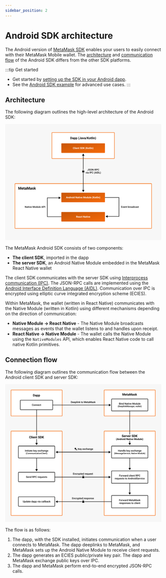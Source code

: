 ```yaml
---
sidebar_position: 2
---
```


# Android SDK architecture

The Android version of [MetaMask SDK](index.mdx) enables your users to easily connect with their
MetaMask Mobile wallet.
The [architecture](#architecture-diagram) and [communication flow](#communication-flow-diagram) of
the Android SDK differs from the other SDK platforms.

:::tip Get started
- Get started by [setting up the SDK in your Android dapp](../../how-to/connect/set-up-sdk/mobile/android.md).
- See the [Android SDK example](https://github.com/MetaMask/metamask-android-sdk/tree/main/app) for
  advanced use cases.
:::

## Architecture

The following diagram outlines the high-level architecture of the Android SDK:

![Android SDK architecture diagram](../../assets/sdk-android-architecture.png)

The MetaMask Android SDK consists of two components:

- **The client SDK**, imported in the dapp
- **The server SDK**, an Android Native Module embedded in the MetaMask React Native wallet

The client SDK communicates with the server SDK using
[Interprocess communication (IPC)](https://developer.android.com/guide/components/processes-and-threads#IPC).
The JSON-RPC calls are implemented using the
[Android Interface Definition Language (AIDL)](https://developer.android.com/guide/components/aidl).
Communication over IPC is encrypted using elliptic curve integrated encryption scheme (ECIES).

Within MetaMask, the wallet (written in React Native) communicates with the Native Module (written
in Kotlin) using different mechanisms depending on the direction of communication:

- **Native Module &rarr; React Native** - The Native Module broadcasts messages as events that the wallet
  listens to and handles upon receipt.
- **React Native &rarr; Native Module** - The wallet calls the Native Module using the `NativeModules` API,
  which enables React Native code to call native Kotlin primitives.

## Connection flow

The following diagram outlines the communication flow between the Android client SDK and server SDK:

![Android SDK communication diagram](../../assets/sdk-android-communication.png)

The flow is as follows:

1. The dapp, with the SDK installed, initiates communication when a user connects to MetaMask.
    The dapp deeplinks to MetaMask, and MetaMask sets up the Android Native Module to receive client requests.
2. The dapp generates an ECIES public/private key pair.
    The dapp and MetaMask exchange public keys over IPC.
3. The dapp and MetaMask perform end-to-end encrypted JSON-RPC calls.
    
